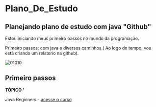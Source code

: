 # Plano_De_Estudo

## Planejando plano de estudo com java  "Github"

Estou iniciando meus primeiro passos no mundo da programação.

Primeiro passos; com java e diversos caminhos.( Ao logo do tempo, vou está criando um relatorio na github).

![01010](https://user-images.githubusercontent.com/115508965/194965309-c2343cec-f280-489c-b656-419740135e82.png)


## Primeiro passos

**TÓPICO ¹**

Java Beginners  - [acesse o curso](https://web.dio.me/track/potencia-tech-powered-ifood-java-beginners)


